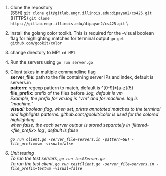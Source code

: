 1. Clone the repository \
	(SSH) `git clone git@gitlab.engr.illinois.edu:dipayan2/cs425.git` \
	(HTTPS) `git clone https://gitlab.engr.illinois.edu/dipayan2/cs425.git` \

2. Install the golang color toolkit. This is required for the -visual boolean flag for highlighting matches for terminal output
	`go get github.com/gookit/color`

3. change directory to MP1
	`cd MP1`

4. Run the servers using
	`go run server.go`

5. Client takes in multiple commandline flag \
    **server_file**: path to the file containing server IPs and index, default is servers.in \
    **pattern**: regexp pattern to match, default is ^[0-9]*[a-z]{5} \
    **file_prefix**: prefix of the files before <i>.log, default is vm \
    Example, the prefix for vm<i>.log is "vm" and for machine.<i>.log is "machine." \
    **visual**: boolean flag, when set, prints annotated matches to the terminal and highlights patterns. github.com/gookit/color is used for the colored highlighting. \
    when false, the each server output is stored separately in 'filtered-<file_prefix><i>.log', default is false

	`go run client.go -server_file=servers.in -pattern=GET -file_prefix=vm -visual=false`
	
6. Unit testing \
    To run the test servers, `go run testServer.go` \
    To run the test client, `go run testClient.go -server_file=servers.in -file_prefix=testvm -visual=false`
   